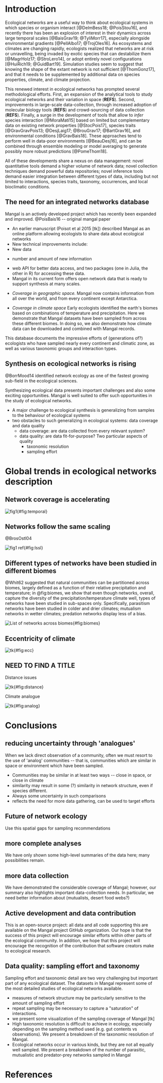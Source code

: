 # Introduction

Ecological networks are a useful way to think about ecological systems in which
species or organism interact [@DelmBess18; @PoisStou16], and recently there has
been an explosion of interest in their dynamics across large temporal scales
[@BaisGrav19; @TyliMorr17], especially alongside environmental gradients
[@PellAlbo17; @TrojOles16]. As ecosystems and climates are changing rapidly,
ecologists realized that networks are at risk or unravelling, being invaded
by exotic species that can destabilize them [@MagrHolz17; @StroLero14], or
adopt entirely novel configurations [@HuiRich19; @GuidBart19]. Simulation
studies seem to suggest that knowing the shape of the extant network is not
sufficient [@ThomGonz17], and that it needs to be supplemented by additional
data on species properties, climate, and climate projection.

This renewed interest in ecological networks has prompted several
methodological efforts. First, an expansion of the analytical tools to
study ecological networks and their variation in space (**REFS**). Second,
improvements in large-scale data-collection, through increased adoption
of molecular biology tools (**REFS**) and crowd-sourcing of data collection
(**REFS**). Finally, a surge in the development of tools that allow to *infer*
species interaction [@MoraMati15] based on limited but complementary data on
existing network properties [@StocPois17], species traits [@GravGravPois13;
@DesjLaig17; @BrouGrav17; @BartGrav16], and environmental conditions
[@GravBais18]. These approaches tend to perform well in data-poor environments
[@BeauDesj16], and can be combined through ensemble modeling or model
averaging to generate possibly more robust predictions [@PomeThom18].

All of these developments share a nexus on data management: novel quantitative
tools demand a higher volume of network data; novel collection techniques
demand powerful data repositories; novel inference tools demand easier
integration between different types of data, including but not limited to
interactions, species traits, taxonomy, occurrences, and local bioclimatic
conditions.

## The need for an integrated networks database

Mangal is an actively developed project which has recently been expanded
and improved. @PoisBais16 -- original mangal paper

* An earlier manuscript (Poisot et al 2015 [tk]) described Mangal as an online platform allowing ecologists to share data about ecological networks
* New technical improvements include:
* New data
- number and amount of new information
* web API for better data access, and two packages (one in Julia, the other in R) for accessing these data.
* Mangal in its current form offers open network data that is ready to support synthesis at many scales.

<!-- I don't think these would literally be a numbered list but it might be a start -->
* _Coverage in geographic space._ Mangal now contains information from all over the world, and from every continent except Antarctica. <!-- map from vignette -->

* _Coverage in climate space_ Early ecologists identified the earth's biomes based on combinations of temperature and precipitation. Here we demonstrate that Mangal datasets have been sampled from across these different biomes. In doing so, we also demonstrate how climate data can be downloaded and combined with Mangal records. <!-- Whittaker biome plot -->

This database documents the impressive efforts of (generations of?) ecologists
who have sampled nearly every continent and climatic zone, as well as various
taxonomic groups and interaction types.

## Synthesis on ecological networks is rising

@BorrMood14 identified network ecology as one of the fastest growing sub-field in the ecological sciences.

Synthesizing ecological data presents important challenges and also some
exciting opportunities. Mangal is well suited to offer such opportunities
in the study of ecological networks.

* A major challenge to ecological synthesis is generalizing from samples to the behaviour of ecological systems
* two obstacles to such generalizing in ecological systems: data coverage and data quality
  - data coverage: are data collected from every relevant system?
  - data quality: are data fit-for-purpose? Two particular aspects of quality
    - taxonomic resolution
    - sampling effort


# Global trends in ecological networks description

## Network coverage is accelerating

![fig1](figures/figure_01_a.png){#fig:temporal}

## Networks follow the same scaling

@BrosOstl04 

![fig1 ref](figures/figure_01_b.png){#fig:lssl}

## Different types of networks have been studied in different biomes

@Whit62 suggested that natural communities can be partitioned across
biomes, largely defined as a function of their relative precipitation and
temperature; in @fig:biomes, we show that even though networks, overall,
capture the diversity of the precipitation/temperature climate well, types
of networks have been studied in sub-spaces only. Specifically, parasitism
networks have been studied in colder and drier climates; mutualism networks
in wetter climates; predation networks display less of a bias.

![List of networks across biomes](figures/figure_02.png){#fig:biomes}

## Eccentricity of climate 

![tk](figures/figure_05_b.png){#fig:ecc}

## NEED TO FIND A TITLE

Distance issues

![tk](figures/figure_03_a.png){#fig:distance}

Climate analogue 

![tk](figures/figure_03_b.png){#fig:analog}

# Conclusions

## reducing uncertainty through 'analogues'

When we lack direct observation of a community, often we must resort to the
use of 'analog' communities -- that is, communities which are similar in
space or environment which have been sampled.

* Communities may be similar in at least two ways -- close in space, or close in climate
* similarity may result in some (?) similarity in network structure, even if species different.
* Always some uncertainty in such comparisons
* reflects the need for more data gathering, can be used to target efforts


## Future of network ecology


Use this spatial gaps for sampling recommendations

## more complete analyses
We have only shown some high-level summaries of the data here; many possibilities remain.

## more data collection
We have demonstrated the considerable coverage of Mangal; however, our summary also highlights important data-collection needs. In particular, we need better information about (mutualists, desert food webs?)

## Active development and data contribution
This is an open-source project: all data and all code supporting this are available on the Mangal project GitHub organization. Our hope is that the success of this project will encourage similar efforts within other parts of the ecological community.
In addition, we hope that this project will encourage the recognition of the contribution that software creators make to ecological research.

## Data quality: sampling effort and taxonomy

Sampling effort and taxonomic detail are two very challenging but important part of any ecological dataset. The datasets in Mangal represent some of the most detailed studies of ecological networks available.
* measures of network structure may be particularly sensitive to the amount of sampling effort
* repeat sampling may be necessary to capture a "saturation" of interactions.
* we present some visualization of the sampling coverage of Mangal [tk]
* High taxonomic resolution is difficult to achieve in ecology, especially depending on the sampling method used (e.g. gut contents vs observations). We present a breakdown of the taxonomic resolution of Mangal.
* Ecological networks occur in various kinds, but they are not all equally well sampled. We present a breakdown of the number of parasitic, mutualistic and predator-prey networks sampled in Mangal
<!-- perhaps this could be a 3-panel figure -->

# References
